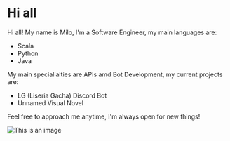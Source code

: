 # Hi all

Hi all! My name is Milo, I'm a Software Engineer, my main languages are:
- Scala
- Python
- Java

My main specialialties are APIs amd Bot Development, my current projects are:

- LG (Liseria Gacha) Discord Bot
- Unnamed Visual Novel

Feel free to approach me anytime, I'm always open for new things!

![This is an image](https://c.tenor.com/BrNtIejIcXUAAAAC/pixel-art.gif)
